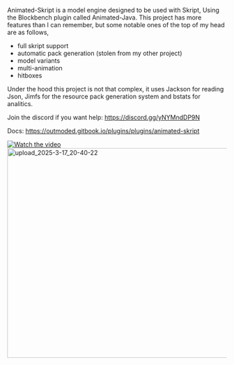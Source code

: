 Animated-Skript is a model engine designed to be used with Skript, Using the Blockbench plugin called Animated-Java.
This project has more features than I can remember, but some notable ones of the top of my head are as follows,

- full skript support
- automatic pack generation (stolen from my other project)
- model variants
- multi-animation
- hitboxes

Under the hood this project is not that complex, it uses Jackson for reading Json, Jimfs for the resource pack generation system and bstats for analitics.

Join the discord if you want help: https://discord.gg/yNYMndDP9N

Docs: https://outmoded.gitbook.io/plugins/plugins/animated-skript

[![Watch the video](https://img.youtube.com/vi/eYZxxiFmmsU/hqdefault.jpg)](https://www.youtube.com/embed/eYZxxiFmmsU)
<img width="673" height="481" alt="upload_2025-3-17_20-40-22" src="https://github.com/user-attachments/assets/c5227982-bd6a-437d-9987-ff6d43444751" />
